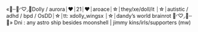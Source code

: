 «🎀┄🍼◜♡◞🍡Dolly / aurora⏐❤︎⏐21⏐❤︎⏐aroace⏐☆⏐they/xe/doll/it ⏐☆⏐autistic / adhd / bpd / OsDD⏐☆⏐tt: xdolly_wingsx ⏐☆⏐dandy’s world brainrot 🍭◜♡◞🍼┄🎀»
Dni : any astro ship besides moonshell | jimmy kins/irls/supporters (mw) 

